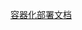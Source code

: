 [容器化部署文档](https://mp.weixin.qq.com/s?__biz=Mzg4MDEzMDM4MA==&mid=2247484368&idx=1&sn=9e4fa149db49326d5fc8b3975aa6ffe8&chksm=cf78a3f3f80f2ae5f3fee861916ee30ee98f878a44231fe05d4a06be5fe1be7be08c3c1291d1&token=1272019437&lang=zh_CN#rd)
